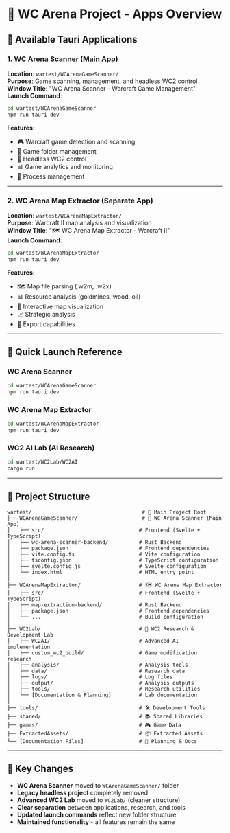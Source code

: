 # 🎯 WC Arena Project - Apps Overview

## 📱 **Available Tauri Applications**

### 1. **WC Arena Scanner** (Main App)
**Location**: `wartest/WCArenaGameScanner/`  
**Purpose**: Game scanning, management, and headless WC2 control  
**Window Title**: "WC Arena Scanner - Warcraft Game Management"  
**Launch Command**: 
```bash
cd wartest/WCArenaGameScanner
npm run tauri dev
```

**Features**:
- 🎮 Warcraft game detection and scanning
- 📁 Game folder management
- 🤖 Headless WC2 control
- 📊 Game analytics and monitoring
- 🔧 Process management

---

### 2. **WC Arena Map Extractor** (Separate App)
**Location**: `wartest/WCArenaMapExtractor/`  
**Purpose**: Warcraft II map analysis and visualization  
**Window Title**: "🗺️ WC Arena Map Extractor - Warcraft II"  
**Launch Command**: 
```bash
cd wartest/WCArenaMapExtractor
npm run tauri dev
```

**Features**:
- 🗺️ Map file parsing (.w2m, .w2x)
- 📊 Resource analysis (goldmines, wood, oil)
- 🎨 Interactive map visualization
- 📈 Strategic analysis
- 💾 Export capabilities

---

## 🚀 **Quick Launch Reference**

### **WC Arena Scanner**
```bash
cd wartest/WCArenaGameScanner
npm run tauri dev
```

### **WC Arena Map Extractor**
```bash
cd wartest/WCArenaMapExtractor
npm run tauri dev
```

### **WC2 AI Lab (AI Research)**
```bash
cd wartest/WC2Lab/WC2AI
cargo run
```

---

## 📁 **Project Structure**

```
wartest/                                    # 🎯 Main Project Root
├── WCArenaGameScanner/                     # 📱 WC Arena Scanner (Main App)
│   ├── src/                               # Frontend (Svelte + TypeScript)
│   ├── wc-arena-scanner-backend/          # Rust Backend
│   ├── package.json                       # Frontend dependencies
│   ├── vite.config.ts                     # Vite configuration
│   ├── tsconfig.json                      # TypeScript configuration
│   ├── svelte.config.js                   # Svelte configuration
│   └── index.html                         # HTML entry point
│
├── WCArenaMapExtractor/                   # 🗺️ WC Arena Map Extractor
│   ├── src/                               # Frontend (Svelte + TypeScript)
│   ├── map-extraction-backend/            # Rust Backend
│   ├── package.json                       # Frontend dependencies
│   └── ...                                # Build configuration
│
├── WC2Lab/                                # 🤖 WC2 Research & Development Lab
│   ├── WC2AI/                             # Advanced AI implementation
│   ├── custom_wc2_build/                  # Game modification research
│   ├── analysis/                          # Analysis tools
│   ├── data/                              # Research data
│   ├── logs/                              # Log files
│   ├── output/                            # Analysis outputs
│   ├── tools/                             # Research utilities
│   └── [Documentation & Planning]         # Lab documentation
│
├── tools/                                 # 🛠️ Development Tools
├── shared/                                # 📚 Shared Libraries
├── games/                                 # 🎮 Game Data
├── ExtractedAssets/                       # 📦 Extracted Assets
└── [Documentation Files]                  # 📄 Planning & Docs
```

---

## 🎯 **Key Changes**

- **WC Arena Scanner** moved to `WCArenaGameScanner/` folder
- **Legacy headless project** completely removed
- **Advanced WC2 Lab** moved to `WC2Lab/` (cleaner structure)
- **Clear separation** between applications, research, and tools
- **Updated launch commands** reflect new folder structure
- **Maintained functionality** - all features remain the same
